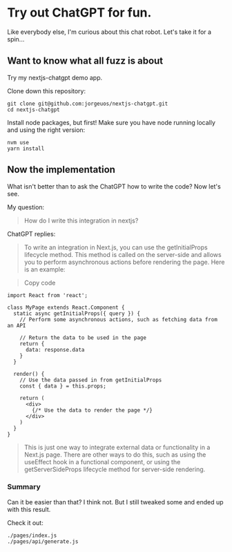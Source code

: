 # Try out ChatGPT for fun.

Like everybody else, I'm curious about this chat robot.
Let's take it for a spin...

## Want to know what all fuzz is about

Try my nextjs-chatgpt demo app.

Clone down this repository:
```
git clone git@github.com:jorgeuos/nextjs-chatgpt.git
cd nextjs-chatgpt
```

Install node packages, but first! Make sure you have node running locally and using the right version:
```
nvm use
yarn install
```


## Now the implementation

What isn't better than to ask the ChatGPT how to write the code? Now let's see.

My question:
> How do I write this integration in nextjs?

ChatGPT replies:

> To write an integration in Next.js, you can use the getInitialProps lifecycle method. This method is called on the server-side and allows you to perform asynchronous actions before rendering the page. Here is an example:

> Copy code
```
import React from 'react';

class MyPage extends React.Component {
  static async getInitialProps({ query }) {
    // Perform some asynchronous actions, such as fetching data from an API

    // Return the data to be used in the page
    return {
      data: response.data
    }
  }

  render() {
    // Use the data passed in from getInitialProps
    const { data } = this.props;

    return (
      <div>
        {/* Use the data to render the page */}
      </div>
    )
  }
}
```
> This is just one way to integrate external data or functionality in a Next.js page. There are other ways to do this, such as using the useEffect hook in a functional component, or using the getServerSideProps lifecycle method for server-side rendering.

### Summary

Can it be easier than that? I think not. But I still tweaked some and ended up with this result.

Check it out:
```
./pages/index.js
./pages/api/generate.js
```
